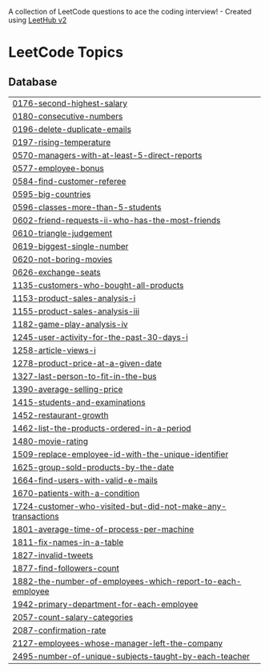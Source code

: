 A collection of LeetCode questions to ace the coding interview! - Created using [LeetHub v2](https://github.com/arunbhardwaj/LeetHub-2.0)
<!---LeetCode Topics Start-->
# LeetCode Topics
## Database
|  |
| ------- |
| [0176-second-highest-salary](https://github.com/fkappus/Leetcode-Top-50-SQL/tree/master/0176-second-highest-salary) |
| [0180-consecutive-numbers](https://github.com/fkappus/Leetcode-Top-50-SQL/tree/master/0180-consecutive-numbers) |
| [0196-delete-duplicate-emails](https://github.com/fkappus/Leetcode-Top-50-SQL/tree/master/0196-delete-duplicate-emails) |
| [0197-rising-temperature](https://github.com/fkappus/Leetcode-Top-50-SQL/tree/master/0197-rising-temperature) |
| [0570-managers-with-at-least-5-direct-reports](https://github.com/fkappus/Leetcode-Top-50-SQL/tree/master/0570-managers-with-at-least-5-direct-reports) |
| [0577-employee-bonus](https://github.com/fkappus/Leetcode-Top-50-SQL/tree/master/0577-employee-bonus) |
| [0584-find-customer-referee](https://github.com/fkappus/Leetcode-Top-50-SQL/tree/master/0584-find-customer-referee) |
| [0595-big-countries](https://github.com/fkappus/Leetcode-Top-50-SQL/tree/master/0595-big-countries) |
| [0596-classes-more-than-5-students](https://github.com/fkappus/Leetcode-Top-50-SQL/tree/master/0596-classes-more-than-5-students) |
| [0602-friend-requests-ii-who-has-the-most-friends](https://github.com/fkappus/Leetcode-Top-50-SQL/tree/master/0602-friend-requests-ii-who-has-the-most-friends) |
| [0610-triangle-judgement](https://github.com/fkappus/Leetcode-Top-50-SQL/tree/master/0610-triangle-judgement) |
| [0619-biggest-single-number](https://github.com/fkappus/Leetcode-Top-50-SQL/tree/master/0619-biggest-single-number) |
| [0620-not-boring-movies](https://github.com/fkappus/Leetcode-Top-50-SQL/tree/master/0620-not-boring-movies) |
| [0626-exchange-seats](https://github.com/fkappus/Leetcode-Top-50-SQL/tree/master/0626-exchange-seats) |
| [1135-customers-who-bought-all-products](https://github.com/fkappus/Leetcode-Top-50-SQL/tree/master/1135-customers-who-bought-all-products) |
| [1153-product-sales-analysis-i](https://github.com/fkappus/Leetcode-Top-50-SQL/tree/master/1153-product-sales-analysis-i) |
| [1155-product-sales-analysis-iii](https://github.com/fkappus/Leetcode-Top-50-SQL/tree/master/1155-product-sales-analysis-iii) |
| [1182-game-play-analysis-iv](https://github.com/fkappus/Leetcode-Top-50-SQL/tree/master/1182-game-play-analysis-iv) |
| [1245-user-activity-for-the-past-30-days-i](https://github.com/fkappus/Leetcode-Top-50-SQL/tree/master/1245-user-activity-for-the-past-30-days-i) |
| [1258-article-views-i](https://github.com/fkappus/Leetcode-Top-50-SQL/tree/master/1258-article-views-i) |
| [1278-product-price-at-a-given-date](https://github.com/fkappus/Leetcode-Top-50-SQL/tree/master/1278-product-price-at-a-given-date) |
| [1327-last-person-to-fit-in-the-bus](https://github.com/fkappus/Leetcode-Top-50-SQL/tree/master/1327-last-person-to-fit-in-the-bus) |
| [1390-average-selling-price](https://github.com/fkappus/Leetcode-Top-50-SQL/tree/master/1390-average-selling-price) |
| [1415-students-and-examinations](https://github.com/fkappus/Leetcode-Top-50-SQL/tree/master/1415-students-and-examinations) |
| [1452-restaurant-growth](https://github.com/fkappus/Leetcode-Top-50-SQL/tree/master/1452-restaurant-growth) |
| [1462-list-the-products-ordered-in-a-period](https://github.com/fkappus/Leetcode-Top-50-SQL/tree/master/1462-list-the-products-ordered-in-a-period) |
| [1480-movie-rating](https://github.com/fkappus/Leetcode-Top-50-SQL/tree/master/1480-movie-rating) |
| [1509-replace-employee-id-with-the-unique-identifier](https://github.com/fkappus/Leetcode-Top-50-SQL/tree/master/1509-replace-employee-id-with-the-unique-identifier) |
| [1625-group-sold-products-by-the-date](https://github.com/fkappus/Leetcode-Top-50-SQL/tree/master/1625-group-sold-products-by-the-date) |
| [1664-find-users-with-valid-e-mails](https://github.com/fkappus/Leetcode-Top-50-SQL/tree/master/1664-find-users-with-valid-e-mails) |
| [1670-patients-with-a-condition](https://github.com/fkappus/Leetcode-Top-50-SQL/tree/master/1670-patients-with-a-condition) |
| [1724-customer-who-visited-but-did-not-make-any-transactions](https://github.com/fkappus/Leetcode-Top-50-SQL/tree/master/1724-customer-who-visited-but-did-not-make-any-transactions) |
| [1801-average-time-of-process-per-machine](https://github.com/fkappus/Leetcode-Top-50-SQL/tree/master/1801-average-time-of-process-per-machine) |
| [1811-fix-names-in-a-table](https://github.com/fkappus/Leetcode-Top-50-SQL/tree/master/1811-fix-names-in-a-table) |
| [1827-invalid-tweets](https://github.com/fkappus/Leetcode-Top-50-SQL/tree/master/1827-invalid-tweets) |
| [1877-find-followers-count](https://github.com/fkappus/Leetcode-Top-50-SQL/tree/master/1877-find-followers-count) |
| [1882-the-number-of-employees-which-report-to-each-employee](https://github.com/fkappus/Leetcode-Top-50-SQL/tree/master/1882-the-number-of-employees-which-report-to-each-employee) |
| [1942-primary-department-for-each-employee](https://github.com/fkappus/Leetcode-Top-50-SQL/tree/master/1942-primary-department-for-each-employee) |
| [2057-count-salary-categories](https://github.com/fkappus/Leetcode-Top-50-SQL/tree/master/2057-count-salary-categories) |
| [2087-confirmation-rate](https://github.com/fkappus/Leetcode-Top-50-SQL/tree/master/2087-confirmation-rate) |
| [2127-employees-whose-manager-left-the-company](https://github.com/fkappus/Leetcode-Top-50-SQL/tree/master/2127-employees-whose-manager-left-the-company) |
| [2495-number-of-unique-subjects-taught-by-each-teacher](https://github.com/fkappus/Leetcode-Top-50-SQL/tree/master/2495-number-of-unique-subjects-taught-by-each-teacher) |
<!---LeetCode Topics End-->